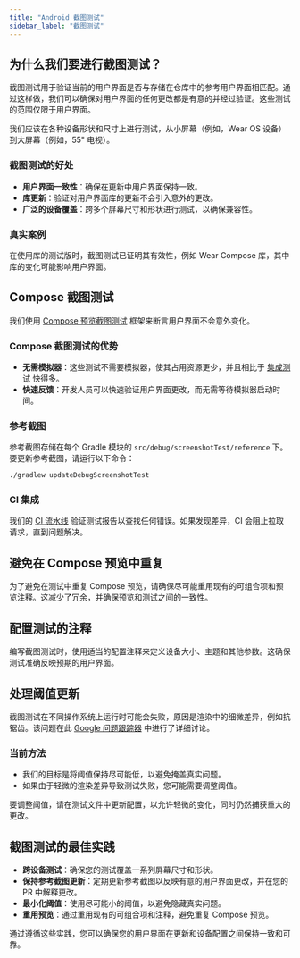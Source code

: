 ```yaml
---
title: "Android 截图测试"
sidebar_label: "截图测试"
---
```


## 为什么我们要进行截图测试？

截图测试用于验证当前的用户界面是否与存储在仓库中的参考用户界面相匹配。通过这样做，我们可以确保对用户界面的任何更改都是有意的并经过验证。这些测试的范围仅限于用户界面。

我们应该在各种设备形状和尺寸上进行测试，从小屏幕（例如，Wear OS 设备）到大屏幕（例如，55" 电视）。

### 截图测试的好处

- **用户界面一致性**：确保在更新中用户界面保持一致。
- **库更新**：验证对用户界面库的更新不会引入意外的更改。
- **广泛的设备覆盖**：跨多个屏幕尺寸和形状进行测试，以确保兼容性。

### 真实案例

在使用库的测试版时，截图测试已证明其有效性，例如 Wear Compose 库，其中库的变化可能影响用户界面。

## Compose 截图测试

我们使用 [Compose 预览截图测试](https://developer.android.com/studio/preview/compose-screenshot-testing) 框架来断言用户界面不会意外变化。

### Compose 截图测试的优势

- **无需模拟器**：这些测试不需要模拟器，使其占用资源更少，并且相比于 [集成测试](/docs/android/testing/integration_testing) 快得多。
- **快速反馈**：开发人员可以快速验证用户界面更改，而无需等待模拟器启动时间。

### 参考截图

参考截图存储在每个 Gradle 模块的 `src/debug/screenshotTest/reference` 下。要更新参考截图，请运行以下命令：

```bash
./gradlew updateDebugScreenshotTest
```

### CI 集成

我们的 [CI 流水线](/docs/android/ci) 验证测试报告以查找任何错误。如果发现差异，CI 会阻止拉取请求，直到问题解决。

## 避免在 Compose 预览中重复

为了避免在测试中重复 Compose 预览，请确保尽可能重用现有的可组合项和预览注释。这减少了冗余，并确保预览和测试之间的一致性。

## 配置测试的注释

编写截图测试时，使用适当的配置注释来定义设备大小、主题和其他参数。这确保测试准确反映预期的用户界面。

## 处理阈值更新

截图测试在不同操作系统上运行时可能会失败，原因是渲染中的细微差异，例如抗锯齿。该问题在此 [Google 问题跟踪器](https://issuetracker.google.com/issues/348590914) 中进行了详细讨论。

### 当前方法

- 我们的目标是将阈值保持尽可能低，以避免掩盖真实问题。
- 如果由于轻微的渲染差异导致测试失败，您可能需要调整阈值。

要调整阈值，请在测试文件中更新配置，以允许轻微的变化，同时仍然捕获重大的更改。

## 截图测试的最佳实践

- **跨设备测试**：确保您的测试覆盖一系列屏幕尺寸和形状。
- **保持参考截图更新**：定期更新参考截图以反映有意的用户界面更改，并在您的 PR 中解释更改。
- **最小化阈值**：使用尽可能小的阈值，以避免隐藏真实问题。
- **重用预览**：通过重用现有的可组合项和注释，避免重复 Compose 预览。

通过遵循这些实践，您可以确保您的用户界面在更新和设备配置之间保持一致和可靠。